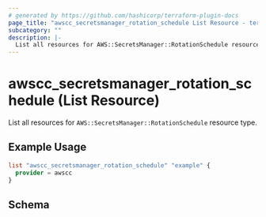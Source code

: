 ```yaml
---
# generated by https://github.com/hashicorp/terraform-plugin-docs
page_title: "awscc_secretsmanager_rotation_schedule List Resource - terraform-provider-awscc"
subcategory: ""
description: |-
  List all resources for AWS::SecretsManager::RotationSchedule resource type.
---
```


# awscc_secretsmanager_rotation_schedule (List Resource)

List all resources for `AWS::SecretsManager::RotationSchedule` resource type.

## Example Usage

```terraform
list "awscc_secretsmanager_rotation_schedule" "example" {
  provider = awscc
}
```

<!-- schema generated by tfplugindocs -->
## Schema
